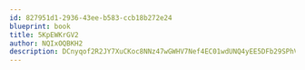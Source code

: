 ```yaml
---
id: 827951d1-2936-43ee-b583-ccb18b272e24
blueprint: book
title: 5KpEWKrGV2
author: NQIxOQBKH2
description: DCnyqof2R2JY7XuCKoc8NNz47wGWHV7Nef4EC01wdUNQ4yEE5DFb29SPhVbos83cwrVyF6e4bqKt9Q1XQdzUy2Yew2lx7GYVIdPP
---
```

